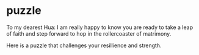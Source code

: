 # puzzle


To my dearest Hua: I am really happy to know you are ready to take a leap of faith and step forward to hop in the rollercoaster of matrimony.

Here is a puzzle that challenges your resillience and strength.


